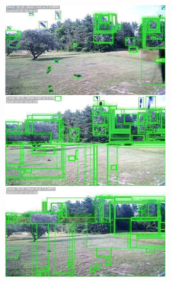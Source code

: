 ![20200707-162616-165621](in/20200707/20200707-162616-165621_0_.jpg)
![20200707-165626-172631](in/20200707/20200707-165626-172631_0_.jpg)
![20200707-172636-175641](in/20200707/20200707-172636-175641_0_.jpg)
